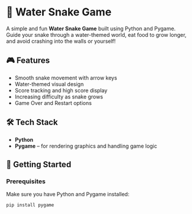 # 🐍 Water Snake Game

A simple and fun **Water Snake Game** built using Python and Pygame.  
Guide your snake through a water-themed world, eat food to grow longer, and avoid crashing into the walls or yourself!

## 🎮 Features

- Smooth snake movement with arrow keys
- Water-themed visual design
- Score tracking and high score display
- Increasing difficulty as snake grows
- Game Over and Restart options

## 🛠️ Tech Stack

- **Python**  
- **Pygame** – for rendering graphics and handling game logic

## 🚀 Getting Started

### Prerequisites

Make sure you have Python and Pygame installed:

```bash
pip install pygame
